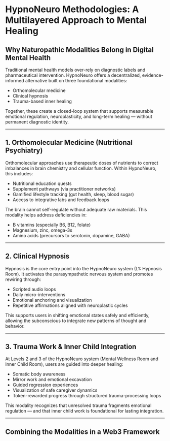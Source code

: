 # HypnoNeuro Methodologies: A Multilayered Approach to Mental Healing

## Why Naturopathic Modalities Belong in Digital Mental Health

Traditional mental health models over-rely on diagnostic labels and pharmaceutical intervention. HypnoNeuro offers a decentralized, evidence-informed alternative built on three foundational modalities:

- Orthomolecular medicine  
- Clinical hypnosis  
- Trauma-based inner healing  

Together, these create a closed-loop system that supports measurable emotional regulation, neuroplasticity, and long-term healing — without permanent diagnostic identity.

---

## 1. Orthomolecular Medicine (Nutritional Psychiatry)

Orthomolecular approaches use therapeutic doses of nutrients to correct imbalances in brain chemistry and cellular function. Within HypnoNeuro, this includes:

- Nutritional education quests  
- Supplement pathways (via practitioner networks)  
- Gamified lifestyle tracking (gut health, sleep, blood sugar)  
- Access to integrative labs and feedback loops

The brain cannot self-regulate without adequate raw materials. This modality helps address deficiencies in:

- B vitamins (especially B6, B12, folate)
- Magnesium, zinc, omega-3s
- Amino acids (precursors to serotonin, dopamine, GABA)

---

## 2. Clinical Hypnosis

Hypnosis is the core entry point into the HypnoNeuro system (L1: Hypnosis Room). It activates the parasympathetic nervous system and promotes rewiring through:

- Scripted audio loops  
- Daily micro-interventions  
- Emotional anchoring and visualization  
- Repetitive affirmations aligned with neuroplastic cycles

This supports users in shifting emotional states safely and efficiently, allowing the subconscious to integrate new patterns of thought and behavior.

---

## 3. Trauma Work & Inner Child Integration

At Levels 2 and 3 of the HypnoNeuro system (Mental Wellness Room and Inner Child Room), users are guided into deeper healing:

- Somatic body awareness  
- Mirror work and emotional excavation  
- Guided regression experiences  
- Visualization of safe caregiver dynamics  
- Token-rewarded progress through structured trauma-processing loops

This modality recognizes that unresolved trauma fragments emotional regulation — and that inner child work is foundational for lasting integration.

---

## Combining the Modalities in a Web3 Framework
